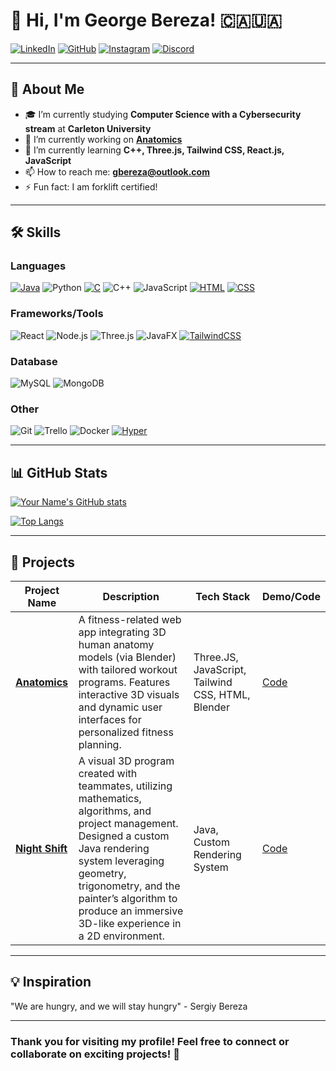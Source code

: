 # 👋 Hi, I'm George Bereza! 🇨🇦🇺🇦

[![LinkedIn](https://img.shields.io/badge/LinkedIn-%230077B5.svg?style=flat&logo=linkedin&logoColor=white)](https://www.linkedin.com/in/georgiybereza/) 
[![GitHub](https://img.shields.io/badge/GitHub-%2312100E.svg?style=flat&logo=github&logoColor=white)](https://github.com/Goshenko/) 
[![Instagram](https://img.shields.io/badge/Instagram-%23E4405F.svg?style=flat&logo=instagram&logoColor=white)](https://www.instagram.com/george.bereza/) 
[![Discord](https://img.shields.io/badge/Discord-%235865F2.svg?&logo=discord&logoColor=white)](https://discord.com/users/276862632248475648)


---

## 🚀 About Me

- 🎓 I’m currently studying **Computer Science with a Cybersecurity stream** at **Carleton University**  
- 🔭 I’m currently working on [**Anatomics**](https://github.com/Goshenko/Anatomics)
- 🌱 I’m currently learning **C++, Three.js, Tailwind CSS, React.js, JavaScript**  
- 📫 How to reach me: **[gbereza@outlook.com](mailto:gbereza@outlook.com)**  
- ⚡ Fun fact: I am forklift certified!  


---

## 🛠️ Skills

### Languages
[![Java](https://img.shields.io/badge/Java-%23ED8B00.svg?logo=openjdk&logoColor=white)](#)
![Python](https://img.shields.io/badge/Python-%233776AB.svg?style=flat&logo=python&logoColor=white)
[![C](https://img.shields.io/badge/C-00599C?logo=c&logoColor=white)](#)
![C++](https://img.shields.io/badge/C++-%2300599C.svg?style=flat&logo=c%2B%2B&logoColor=white)
![JavaScript](https://img.shields.io/badge/JavaScript-%23F7DF1E.svg?style=flat&logo=javascript&logoColor=black)
[![HTML](https://img.shields.io/badge/HTML-%23E34F26.svg?logo=html5&logoColor=white)](#)
[![CSS](https://img.shields.io/badge/CSS-1572B6?logo=css3&logoColor=fff)](#)

### Frameworks/Tools
![React](https://img.shields.io/badge/React-%2361DAFB.svg?style=flat&logo=react&logoColor=black)
![Node.js](https://img.shields.io/badge/Node.js-%23339933.svg?style=flat&logo=node.js&logoColor=white)
![Three.js](https://img.shields.io/badge/Three.js-%23000000.svg?style=flat&logo=three.js&logoColor=white)
![JavaFX](https://img.shields.io/badge/JavaFX-%23007396.svg?style=flat&logo=java&logoColor=white)
[![TailwindCSS](https://img.shields.io/badge/Tailwind%20CSS-%2338B2AC.svg?logo=tailwind-css&logoColor=white)](#)

### Database
![MySQL](https://img.shields.io/badge/MySQL-%234479A1.svg?style=flat&logo=mysql&logoColor=white)
![MongoDB](https://img.shields.io/badge/MongoDB-%2347A248.svg?style=flat&logo=mongodb&logoColor=white)

### Other
![Git](https://img.shields.io/badge/Git-%23F05033.svg?style=flat&logo=git&logoColor=white)
![Trello](https://img.shields.io/badge/Trello-%23026AA7.svg?style=flat&logo=trello&logoColor=white)
![Docker](https://img.shields.io/badge/Docker-%232496ED.svg?style=flat&logo=docker&logoColor=white)
[![Hyper](https://img.shields.io/badge/Hyper-000000?logo=hyper&logoColor=fff)](#)


---

## 📊 GitHub Stats

[![Your Name's GitHub stats](https://github-readme-stats.vercel.app/api?username=Goshenko&show_icons=true&theme=radical)](https://github.com/Goshenko)

[![Top Langs](https://github-readme-stats.vercel.app/api/top-langs/?username=Goshenko&layout=compact&theme=radical)](https://github.com/Goshenko)

---

## 🔗 Projects

| Project Name | Description | Tech Stack | Demo/Code |
|--------------|-------------|------------|-----------|
| **[Anatomics](https://github.com/Goshenko/Anatomics)** | A fitness-related web app integrating 3D human anatomy models (via Blender) with tailored workout programs. Features interactive 3D visuals and dynamic user interfaces for personalized fitness planning. | Three.JS, JavaScript, Tailwind CSS, HTML, Blender | [Code](https://github.com/Goshenko/Anatomics) |
| **[Night Shift](https://github.com/theBananadon/gilded-proboscis)** | A visual 3D program created with teammates, utilizing mathematics, algorithms, and project management. Designed a custom Java rendering system leveraging geometry, trigonometry, and the painter’s algorithm to produce an immersive 3D-like experience in a 2D environment. | Java, Custom Rendering System | [Code](https://github.com/theBananadon/gilded-proboscis) |

---

## 💡 Inspiration

"We are hungry, and we will stay hungry" - Sergiy Bereza

---

### Thank you for visiting my profile! Feel free to connect or collaborate on exciting projects! 🎉

<!---
Goshenko/Goshenko is a ✨ special ✨ repository because its `README.md` (this file) appears on your GitHub profile.
You can click the Preview link to take a look at your changes.
--->

